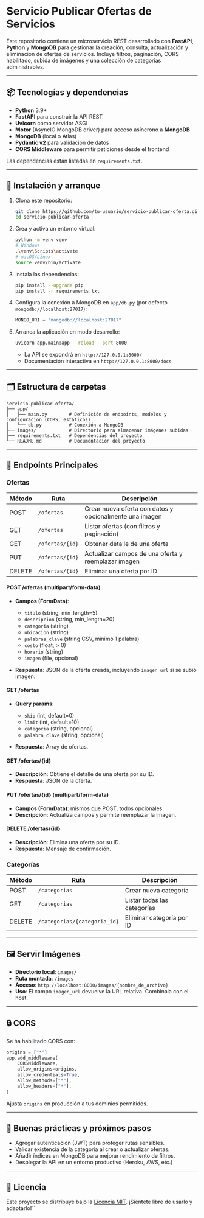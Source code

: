 # Servicio Publicar Ofertas de Servicios

Este repositorio contiene un microservicio REST desarrollado con **FastAPI**, **Python** y **MongoDB** para gestionar la creación, consulta, actualización y eliminación de ofertas de servicios. Incluye filtros, paginación, CORS habilitado, subida de imágenes y una colección de categorías administrables.

---

## 📦 Tecnologías y dependencias

* **Python** 3.9+
* **FastAPI** para construir la API REST
* **Uvicorn** como servidor ASGI
* **Motor** (AsyncIO MongoDB driver) para acceso asíncrono a **MongoDB**
* **MongoDB** (local o Atlas)
* **Pydantic v2** para validación de datos
* **CORS Middleware** para permitir peticiones desde el frontend

Las dependencias están listadas en `requirements.txt`.

---

## 🚀 Instalación y arranque

1. Clona este repositorio:

   ```bash
   git clone https://github.com/tu-usuario/servicio-publicar-oferta.git
   cd servicio-publicar-oferta
   ```

2. Crea y activa un entorno virtual:

   ```bash
   python -m venv venv
   # Windows
   .\venv\Scripts\activate
   # macOS/Linux
   source venv/bin/activate
   ```

3. Instala las dependencias:

   ```bash
   pip install --upgrade pip
   pip install -r requirements.txt
   ```

4. Configura la conexión a MongoDB en `app/db.py` (por defecto `mongodb://localhost:27017`):

   ```python
   MONGO_URI = "mongodb://localhost:27017"
   ```

5. Arranca la aplicación en modo desarrollo:

   ```bash
   uvicorn app.main:app --reload --port 8000
   ```

   * La API se expondrá en `http://127.0.0.1:8000/`
   * Documentación interactiva en `http://127.0.0.1:8000/docs`

---

## 🗂 Estructura de carpetas

```
servicio-publicar-oferta/
├── app/
│   ├── main.py        # Definición de endpoints, modelos y configuración (CORS, estáticos)
│   └── db.py          # Conexión a MongoDB
├── images/            # Directorio para almacenar imágenes subidas
├── requirements.txt   # Dependencias del proyecto
└── README.md          # Documentación del proyecto
```

---

## 📑 Endpoints Principales

### Ofertas

| Método | Ruta            | Descripción                                             |
| ------ | --------------- | ------------------------------------------------------- |
| POST   | `/ofertas`      | Crear nueva oferta con datos y opcionalmente una imagen |
| GET    | `/ofertas`      | Listar ofertas (con filtros y paginación)               |
| GET    | `/ofertas/{id}` | Obtener detalle de una oferta                           |
| PUT    | `/ofertas/{id}` | Actualizar campos de una oferta y reemplazar imagen     |
| DELETE | `/ofertas/{id}` | Eliminar una oferta por ID                              |

#### POST /ofertas (multipart/form-data)

* **Campos (FormData)**:

  * `titulo` (string, min\_length=5)
  * `descripcion` (string, min\_length=20)
  * `categoria` (string)
  * `ubicacion` (string)
  * `palabras_clave` (string CSV, mínimo 1 palabra)
  * `costo` (float, > 0)
  * `horario` (string)
  * `imagen` (file, opcional)
* **Respuesta**: JSON de la oferta creada, incluyendo `imagen_url` si se subió imagen.

#### GET /ofertas

* **Query params**:

  * `skip` (int, default=0)
  * `limit` (int, default=10)
  * `categoria` (string, opcional)
  * `palabra_clave` (string, opcional)
* **Respuesta**: Array de ofertas.

#### GET /ofertas/{id}

* **Descripción**: Obtiene el detalle de una oferta por su ID.
* **Respuesta**: JSON de la oferta.

#### PUT /ofertas/{id} (multipart/form-data)

* **Campos (FormData)**: mismos que POST, todos opcionales.
* **Descripción**: Actualiza campos y permite reemplazar la imagen.

#### DELETE /ofertas/{id}

* **Descripción**: Elimina una oferta por su ID.
* **Respuesta**: Mensaje de confirmación.

### Categorías

| Método | Ruta                         | Descripción                 |
| ------ | ---------------------------- | --------------------------- |
| POST   | `/categorias`                | Crear nueva categoría       |
| GET    | `/categorias`                | Listar todas las categorías |
| DELETE | `/categorias/{categoria_id}` | Eliminar categoría por ID   |

---

## 🖼️ Servir Imágenes

* **Directorio local**: `images/`
* **Ruta montada**: `/images`
* **Acceso**: `http://localhost:8000/images/{nombre_de_archivo}`
* **Uso**: El campo `imagen_url` devuelve la URL relativa. Combínala con el host.

---

## 🔒 CORS

Se ha habilitado CORS con:

```python
origins = ["*"]
app.add_middleware(
    CORSMiddleware,
    allow_origins=origins,
    allow_credentials=True,
    allow_methods=["*"],
    allow_headers=["*"],
)
```

Ajusta `origins` en producción a tus dominios permitidos.

---

## 🚧 Buenas prácticas y próximos pasos

* Agregar autenticación (JWT) para proteger rutas sensibles.
* Validar existencia de la categoría al crear o actualizar ofertas.
* Añadir índices en MongoDB para mejorar rendimiento de filtros.
* Desplegar la API en un entorno productivo (Heroku, AWS, etc.)

---

## 📄 Licencia

Este proyecto se distribuye bajo la [Licencia MIT](LICENSE). ¡Siéntete libre de usarlo y adaptarlo!\`\`\`
